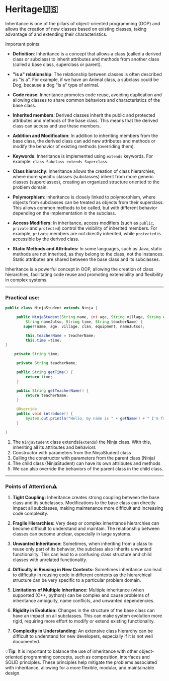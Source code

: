 # Heritage🇺🇸

Inheritance is one of the pillars of object-oriented programming (OOP) and allows the creation of new classes based on existing classes, taking advantage of and extending their characteristics.

Important points:

- **Definition**: Inheritance is a concept that allows a class (called a derived class or subclass) to inherit attributes and methods from another class (called a base class, superclass or parent).

- **"is a" relationship**: The relationship between classes is often described as "is a". For example, if we have an Animal class, a subclass could be Dog, because a dog "is a" type of animal.

- **Code reuse**: Inheritance promotes code reuse, avoiding duplication and allowing classes to share common behaviors and characteristics of the base class.

- **Inherited members**: Derived classes inherit the public and protected attributes and methods of the base class. This means that the derived class can access and use these members.

- **Addition and Modification**: In addition to inheriting members from the base class, the derived class can add new attributes and methods or modify the behavior of existing methods (overriding them).

- **Keywords**: Inheritance is implemented using `extends` keywords. For example: `class Subclass extends Superclass`.

- **Class hierarchy**: Inheritance allows the creation of class hierarchies, where more specific classes (subclasses) inherit from more generic classes (superclasses), creating an organized structure oriented to the problem domain.

- **Polymorphism**: Inheritance is closely linked to polymorphism, where objects from subclasses can be treated as objects from their superclass. This allows common methods to be called, but with different behavior depending on the implementation in the subclass.

- **Access Modifiers:** In inheritance, access modifiers (such as `public`, `private` and `protected`) control the visibility of inherited members. For example, `private` members are not directly inherited, while `protected` is accessible by the derived class.

- **Static Methods and Attributes:** In some languages, such as Java, static methods are not inherited, as they belong to the class, not the instances. Static attributes are shared between the base class and its subclasses.

Inheritance is a powerful concept in OOP, allowing the creation of class hierarchies, facilitating code reuse and promoting extensibility and flexibility in complex systems.

---

### Practical use:

```java
public class NinjaStudent extends Ninja {                                                    // 1

     public NinjaStudent(String name, int age, String village, String cla, String equipment, // 2
         String nameJutso, String time, String teacherName) {
        super(name, age, village, clan, equipment, nameJutso);                               // 3

         this.teacherName = teacherName;                                                     // 4
         this.time =time;
}

    private String time;

     private String teacherName;

     public String getTime() {
         return time;
     }

     public String getTeacherName() {
         return teacherName;
     }

     @Override
     public void introduce() {                                                              // 5
         System.out.println("Hello, my name is " + getName() + " I'm from the cla " + getCla() + " and my team is " + this.time);
     }

}
```

1. The `NinjaStudent` class extends(`extends`) the Ninja class. With this, inheriting all its attributes and behaviors
2. Constructor with parameters from the NinjaStudent class
3. Calling the constructor with parameters from the parent class (Ninja)
4. The child class (NinjaStudent) can have its own attributes and methods
5. We can also override the behaviors of the parent class in the child class.

---

### Points of Attention⚠

1. **Tight Coupling:** Inheritance creates strong coupling between the base class and its subclasses. Modifications to the base class can directly impact all subclasses, making maintenance more difficult and increasing code complexity.

2. **Fragile Hierarchies:** Very deep or complex inheritance hierarchies can become difficult to understand and maintain. The relationship between classes can become unclear, especially in large systems.

3. **Unwanted Inheritance:** Sometimes, when inheriting from a class to reuse only part of its behavior, the subclass also inherits unwanted functionality. This can lead to a confusing class structure and child classes with unrelated functionality.

4. **Difficulty in Reusing in New Contexts:** Sometimes inheritance can lead to difficulty in reusing code in different contexts as the hierarchical structure can be very specific to a particular problem domain.

5. **Limitations of Multiple Inheritance:** Multiple inheritance (when supported (C++, python)) can be complex and cause problems of inheritance ambiguity, name conflicts, and unwanted dependencies.

6. **Rigidity in Evolution:** Changes in the structure of the base class can have an impact on all subclasses. This can make system evolution more rigid, requiring more effort to modify or extend existing functionality.

7. **Complexity in Understanding:** An extensive class hierarchy can be difficult to understand for new developers, especially if it is not well documented.

💡**Tip**: It is important to balance the use of inheritance with other object-oriented programming concepts, such as composition, interfaces and SOLID principles. These principles help mitigate the problems associated with inheritance, allowing for a more flexible, modular, and maintainable design.
